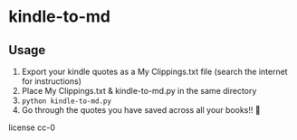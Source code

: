# kindle-to-md
## Usage
1. Export your kindle quotes as a My Clippings.txt file (search the internet for instructions)
2. Place My Clippings.txt & kindle-to-md.py in the same directory
3. `python kindle-to-md.py`
4. Go through the quotes you have saved across all your books!! 📖

license cc-0
